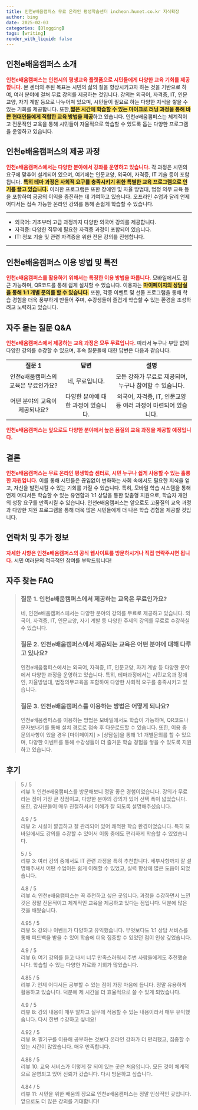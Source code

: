 ```yaml
---
title: 인천e배움캠퍼스 무료 온라인 평생학습센터 incheon.hunet.co.kr 지식확장
author: bing
date: 2025-02-03
categories: [Blogging]
tags: [writing]
render_with_liquid: false
---
```



<h2 id='인천e배움캠퍼스소개'>인천e배움캠퍼스 소개</h2>

<p><b><span style="color: #ee2323;">인천e배움캠퍼스는 인천시의 평생교육 플랫폼으로 시민들에게 다양한 교육 기회를 제공합니다.</span></b> 본 센터의 주된 목표는 시민의 삶의 질을 향상시키고자 하는 것을 기반으로 하여, 여러 분야에 걸쳐 무료 강의를 제공하는 것입니다. 강의는 외국어, 자격증, IT, 인문교양, 자기 계발 등으로 나누어져 있으며, 시민들이 필요로 하는 다양한 지식을 쌓을 수 있는 기회를 제공합니다. 또한,<b><span style="background-color: #ffe066;">짧은 시간에 학습할 수 있는 마이크로 러닝 과정을 통해 바쁜 현대인들에게 적합한 교육 방법을 제공</span></b>하고 있습니다. 인천e배움캠퍼스는 체계적이고 전문적인 교육을 통해 시민들이 자율적으로 학습할 수 있도록 돕는 다양한 프로그램을 운영하고 있습니다.</p>

<h2 id='제공하는강좌와과정'>인천e배움캠퍼스의 제공 과정</h2>

<p><b><span style="color: #ee2323;">인천e배움캠퍼스에서는 다양한 분야에서 강좌를 운영하고 있습니다.</span></b> 각 과정은 시민의 요구에 맞추어 설계되어 있으며, 여기에는 인문교양, 외국어, 자격증, IT 기술 등이 포함됩니다. <b><span style="background-color: #ffe066;">특히 테마 과정은 사회적 요구를 충족시키기 위한 특별한 교육 프로그램으로 인기를 끌고 있습니다.</span></b> 이러한 프로그램은 또한 장애인 및 자율 방범대, 법정 의무 교육 등을 포함하여 공공의 이익을 증진하는 데 기여하고 있습니다. 오프라인 수업과 달리 언제 어디서든 접속 가능한 온라인 강의를 통해 손쉽게 학습할 수 있습니다.</p>

<hr />

<ul>
    <li>외국어: 기초부터 고급 과정까지 다양한 외국어 강의를 제공합니다.</li>
    <li>자격증: 다양한 직무에 필요한 자격증 과정이 포함되어 있습니다.</li>
    <li>IT: 정보 기술 및 관련 자격증을 위한 전문 강의를 진행합니다.</li>
</ul>

<hr />

<h2 id='이용방법과특전'>인천e배움캠퍼스 이용 방법 및 특전</h2>

<p><b><span style="color: #ee2323;">인천e배움캠퍼스를 활용하기 위해서는 특정한 이용 방법을 따릅니다.</span></b> 모바일에서도 접근 가능하며, QR코드를 통해 쉽게 설치할 수 있습니다. 이용자는 <b><span style="background-color: #ffe066;">마이페이지의 상담실을 통해 1:1 개별 문의를 할 수 있습니다.</span></b> 또한, 각종 이벤트 및 선물 프로그램을 통해 학습 경험을 더욱 풍부하게 만들어 주며, 수강생들이 즐겁게 학습할 수 있는 환경을 조성하려고 노력하고 있습니다.</p>

<h2 id='자주하는질문'>자주 묻는 질문 Q&A</h2>

<p><b><span style="color: #ee2323;">인천e배움캠퍼스에서 제공하는 교육 과정은 모두 무료입니다.</span></b> 따라서 누구나 부담 없이 다양한 강의를 수강할 수 있으며, 후속 질문들에 대한 답변은 다음과 같습니다.</p>

<table>
    <tr>
        <td style="text-align: center; height: 17px;"><b>질문 1</b></td>
        <td style="text-align: center; height: 17px;"><b>답변</b></td>
        <td style="text-align: center; height: 17px;"><b>설명</b></td>
    </tr>
    <tr>
        <td style="text-align: center; height: 17px;">인천e배움캠퍼스의 교육은 무료인가요?</td>
        <td style="text-align: center; height: 17px;">네, 무료입니다.</td>
        <td style="text-align: center; height: 17px;">모든 강좌가 무료로 제공되며, 누구나 참여할 수 있습니다.</td>
    </tr>
    <tr>
        <td style="text-align: center; height: 17px;">어떤 분야의 교육이 제공되나요?</td>
        <td style="text-align: center; height: 17px;">다양한 분야에 대한 과정이 있습니다.</td>
        <td style="text-align: center; height: 17px;">외국어, 자격증, IT, 인문교양 등 여러 과정이 마련되어 있습니다.</td>
    </tr>
</table>

<p><b><span style="color: #ee2323;">인천e배움캠퍼스는 앞으로도 다양한 분야에서 높은 품질의 교육 과정을 제공할 예정입니다.</span></b></p>

<h2 id='결론'>결론</h2>

<p><b><span style="color: #ee2323;">인천e배움캠퍼스는 무료 온라인 평생학습 센터로, 시민 누구나 쉽게 사용할 수 있는 훌륭한 자원입니다.</span></b> 이를 통해 시민들은 끊임없이 변화하는 사회 속에서도 필요한 지식을 얻고, 자신을 발전시킬 수 있는 기회를 가질 수 있습니다. 특히, 모바일 학습 시스템을 통해 언제 어디서든 학습할 수 있는 유연함과 1:1 상담을 통한 맞춤형 지원으로, 학습자 개인의 성장 요구를 만족시킬 수 있습니다. 인천e배움캠퍼스는 앞으로도 고품질의 교육 과정과 다양한 지원 프로그램을 통해 더욱 많은 시민들에게 더 나은 학습 경험을 제공할 것입니다.</p>

<h2 id='연락처'>연락처 및 추가 정보</h2>

<p><b><span style="color: #ee2323;">자세한 사항은 인천e배움캠퍼스의 공식 웹사이트를 방문하시거나 직접 연락주시면 됩니다.</span></b> 시민 여러분의 적극적인 참여를 부탁드립니다!</p>


<h2 id='자주_찾는_FAQ'>자주 찾는 FAQ</h2>
<div itemscope="" itemtype="https://schema.org/FAQPage"> 
<blockquote> 
<div itemscope="" itemprop="mainEntity" itemtype="https://schema.org/Question"> 
<h3 itemprop="name">질문 1. 인천e배움캠퍼스에서 제공하는 교육은 무료인가요?</h3> 
<div itemscope="" itemprop="acceptedAnswer" itemtype="https://schema.org/Answer"> 
<span itemprop="text"> 
<p>네, 인천e배움캠퍼스에서는 다양한 분야의 강의를 무료로 제공하고 있습니다. 외국어, 자격증, IT, 인문교양, 자기 계발 등 다양한 주제의 강의를 무료로 수강하실 수 있습니다.</p> 
</span> 
</div> 
</div> 

<div itemscope="" itemprop="mainEntity" itemtype="https://schema.org/Question"> 
<h3 itemprop="name">질문 2. 인천e배움캠퍼스에서 제공되는 교육은 어떤 분야에 대해 다루고 있나요?</h3> 
<div itemscope="" itemprop="acceptedAnswer" itemtype="https://schema.org/Answer"> 
<span itemprop="text"> 
<p>인천e배움캠퍼스에서는 외국어, 자격증, IT, 인문교양, 자기 계발 등 다양한 분야에서 다양한 과정을 운영하고 있습니다. 특히, 테마과정에서는 시민교육과 장애인, 자율방범대, 법정의무교육을 포함하여 다양한 사회적 요구를 충족시키고 있습니다.</p> 
</span> 
</div> 
</div> 

<div itemscope="" itemprop="mainEntity" itemtype="https://schema.org/Question"> 
<h3 itemprop="name">질문 3. 인천e배움캠퍼스를 이용하는 방법은 어떻게 되나요?</h3> 
<div itemscope="" itemprop="acceptedAnswer" itemtype="https://schema.org/Answer"> 
<span itemprop="text"> 
<p>인천e배움캠퍼스를 이용하는 방법은 모바일에서도 학습이 가능하며, QR코드나 문자보내기를 통해 설치 경로로 접속 후 다운로드할 수 있습니다. 또한, 이용 중 문의사항이 있을 경우 [마이페이지] > [상담실]을 통해 1:1 개별문의를 할 수 있으며, 다양한 이벤트를 통해 수강생들이 더 즐거운 학습 경험을 쌓을 수 있도록 지원하고 있습니다.</p> 
</span> 
</div> 
</div> 

</blockquote> 
</div>
<h2 id='후기'>후기</h2>
<div itemscope itemtype="https://schema.org/Product">
  <blockquote>
  <div itemprop="review" itemscope itemtype="https://schema.org/Review">
      <div itemprop="reviewRating" itemscope itemtype="https://schema.org/Rating"> <span itemprop="ratingValue">5</span> / <span itemprop="bestRating">5</span> </div>
      <span itemprop="reviewBody">리뷰 1: 인천e배움캠퍼스를 방문해보니 정말 좋은 경험이었습니다. 강의가 무료라는 점이 가장 큰 장점이고, 다양한 분야의 강의가 있어 선택 폭이 넓었습니다. 또한, 강사분들이 매우 친절하셔서 이해가 잘 되도록 설명해주셨습니다.</span>
  </div>
  <br>
  <div itemprop="review" itemscope itemtype="https://schema.org/Review">
      <div itemprop="reviewRating" itemscope itemtype="https://schema.org/Rating"> <span itemprop="ratingValue">4.9</span> / <span itemprop="bestRating">5</span> </div>
      <span itemprop="reviewBody">리뷰 2: 시설이 깔끔하고 잘 관리되어 있어 쾌적한 학습 환경이었습니다. 특히 모바일에서도 강의를 수강할 수 있어서 이동 중에도 편리하게 학습할 수 있었습니다.</span>
  </div>
  <br>
  <div itemprop="review" itemscope itemtype="https://schema.org/Review">
      <div itemprop="reviewRating" itemscope itemtype="https://schema.org/Rating"> <span itemprop="ratingValue">5</span> / <span itemprop="bestRating">5</span> </div>
      <span itemprop="reviewBody">리뷰 3: 여러 강의 중에서도 IT 관련 과정을 특히 추천합니다. 세부사항까지 잘 설명해주셔서 어떤 수업이든 쉽게 이해할 수 있었고, 실력 향상에 많은 도움이 되었습니다.</span>
  </div>
  <br>
  <div itemprop="review" itemscope itemtype="https://schema.org/Review">
      <div itemprop="reviewRating" itemscope itemtype="https://schema.org/Rating"> <span itemprop="ratingValue">4.8</span> / <span itemprop="bestRating">5</span> </div>
      <span itemprop="reviewBody">리뷰 4: 인천e배움캠퍼스는 꼭 추천하고 싶은 곳입니다. 과정을 수강하면서 느낀 것은 정말 전문적이고 체계적인 교육을 제공하고 있다는 점입니다. 덕분에 많은 것을 배웠습니다.</span>
  </div>
  <br>
  <div itemprop="review" itemscope itemtype="https://schema.org/Review">
      <div itemprop="reviewRating" itemscope itemtype="https://schema.org/Rating"> <span itemprop="ratingValue">4.95</span> / <span itemprop="bestRating">5</span> </div>
      <span itemprop="reviewBody">리뷰 5: 강의나 이벤트가 다양하고 유익했습니다. 무엇보다도 1:1 상담 서비스를 통해 피드백을 받을 수 있어 학습에 더욱 집중할 수 있었던 점이 인상 깊었습니다.</span>
  </div>
  <br>
  <div itemprop="review" itemscope itemtype="https://schema.org/Review">
      <div itemprop="reviewRating" itemscope itemtype="https://schema.org/Rating"> <span itemprop="ratingValue">4.9</span> / <span itemprop="bestRating">5</span> </div>
      <span itemprop="reviewBody">리뷰 6: 여기 강의를 듣고 나서 너무 만족스러워서 주변 사람들에게도 추천했습니다. 학습할 수 있는 다양한 자료와 기회가 많았습니다.</span>
  </div>
  <br>
  <div itemprop="review" itemscope itemtype="https://schema.org/Review">
      <div itemprop="reviewRating" itemscope itemtype="https://schema.org/Rating"> <span itemprop="ratingValue">4.85</span> / <span itemprop="bestRating">5</span> </div>
      <span itemprop="reviewBody">리뷰 7: 언제 어디서든 공부할 수 있는 점이 가장 마음에 듭니다. 정말 유용하게 활용하고 있습니다. 덕분에 제 시간을 더 효율적으로 쓸 수 있게 되었습니다.</span>
  </div>
  <br>
  <div itemprop="review" itemscope itemtype="https://schema.org/Review">
      <div itemprop="reviewRating" itemscope itemtype="https://schema.org/Rating"> <span itemprop="ratingValue">4.9</span> / <span itemprop="bestRating">5</span> </div>
      <span itemprop="reviewBody">리뷰 8: 강의 내용이 매우 알차고 실무에 적용할 수 있는 내용이라서 매우 유익했습니다. 다시 한번 수강하고 싶네요!</span>
  </div>
  <br>
  <div itemprop="review" itemscope itemtype="https://schema.org/Review">
      <div itemprop="reviewRating" itemscope itemtype="https://schema.org/Rating"> <span itemprop="ratingValue">4.92</span> / <span itemprop="bestRating">5</span> </div>
      <span itemprop="reviewBody">리뷰 9: 필기구를 이용해 공부하는 것보다 온라인 강좌가 더 편리했고, 집중할 수 있는 시간이 많았습니다. 매우 만족합니다.</span>
  </div>
  <br>
  <div itemprop="review" itemscope itemtype="https://schema.org/Review">
      <div itemprop="reviewRating" itemscope itemtype="https://schema.org/Rating"> <span itemprop="ratingValue">4.88</span> / <span itemprop="bestRating">5</span> </div>
      <span itemprop="reviewBody">리뷰 10: 교육 서비스가 이렇게 잘 되어 있는 곳은 처음입니다. 모든 것이 체계적으로 운영되고 있어 신뢰가 갔습니다. 다시 방문하고 싶습니다.</span>
  </div>
  <br>
  <div itemprop="review" itemscope itemtype="https://schema.org/Review">
      <div itemprop="reviewRating" itemscope itemtype="https://schema.org/Rating"> <span itemprop="ratingValue">4.84</span> / <span itemprop="bestRating">5</span> </div>
      <span itemprop="reviewBody">리뷰 11: 시민을 위한 배움의 장으로 인천e배움캠퍼스는 정말 인상적인 곳입니다. 앞으로도 더 많은 강의를 기대합니다!</span>
  </div>
  </blockquote>
</div>
